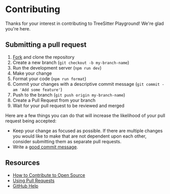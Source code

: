 # Contributing

Thanks for your interest in contributing to TreeSitter Playground! We're glad you're here.

## Submitting a pull request

1. [Fork][fork] and clone the repository
1. Create a new branch (`git checkout -b my-branch-name`)
1. Run the development server (`npm run dev`)
1. Make your change
1. Format your code (`npm run format`)
1. Commit your changes with a descriptive commit message (`git commit -am 'Add some feature'`)
1. Push to the branch (`git push origin my-branch-name`)
1. Create a Pull Request from your branch
1. Wait for your pull request to be reviewed and merged

Here are a few things you can do that will increase the likelihood of your pull request being accepted:

- Keep your change as focused as possible. If there are multiple changes you would like to make that are not dependent upon each other, consider submitting them as separate pull requests.
- Write a [good commit message](http://tbaggery.com/2008/04/19/a-note-about-git-commit-messages.html).

## Resources

- [How to Contribute to Open Source](https://opensource.guide/how-to-contribute/)
- [Using Pull Requests](https://help.github.com/articles/about-pull-requests/)
- [GitHub Help](https://help.github.com)

[fork]: https://github.com/picomet/treeground/fork
[pr]: https://github.com/picomet/treeground/compare
